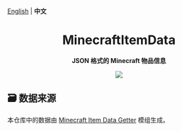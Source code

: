 [English](README.md) | **中文**

<h1 align="center">MinecraftItemData</h1>

<p align="center"> 
  <b>JSON 格式的 Minecraft 物品信息</b>
</p>

<p align="center">
  <a href="LICENSE">
    <img src="https://img.shields.io/badge/CC0--1.0-license-important?style=for-the-badge" />
  </a>
</p>

## 🗃️ 数据来源

本仓库中的数据由 [Minecraft Item Data Getter](https://github.com/iXORTech/minecraft-item-data-getter) 模组生成。
